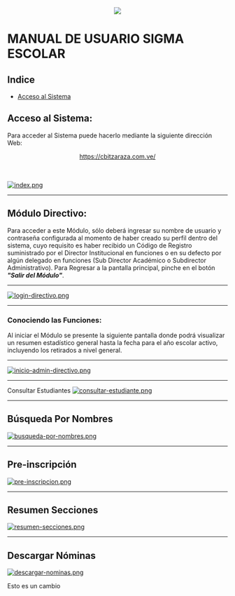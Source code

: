 <center>
   <a href="http:/cbitzaraza.com.ve/"><img src="https://i.pinimg.com/474x/aa/7a/1c/aa7a1ccaf2bfbca53eb46f9c3f8d8388.jpg" /></a>
</center>

# MANUAL DE USUARIO SIGMA ESCOLAR

## Indice
* [Acceso al Sistema](#acceso-al-sistema)




## Acceso al Sistema:
Para acceder al Sistema puede hacerlo mediante la siguiente dirección Web:
<center>
  <a target="_blank" href="https://cbitzaraza.com.ve/">https://cbitzaraza.com.ve/</a>
</center>
<br><br>

[![index.png](https://i.postimg.cc/GphfSzcf/index.png)](https://postimg.cc/w1ZF1XR5)
<br>
<hr>

## Módulo Directivo:
Para acceder a este Módulo, sólo deberá ingresar su nombre de usuario y contraseña configurada al momento de haber creado su perfil dentro del sistema, cuyo requisito es haber recibido un Código de Registro suministrado por el Director Institucional en funciones o en su defecto por algún delegado en funciones (Sub Director Académico o Subdirector Administrativo). Para Regresar a la pantalla principal, pinche en el botón ***"Salir del Módulo"***.

<hr>

[![login-directivo.png](https://i.postimg.cc/PJtvmLb1/login-directivo.png)](https://postimg.cc/8J0CGz0C)

<hr>

### Conociendo las Funciones:
Al iniciar el Módulo se presente la siguiente pantalla donde podrá visualizar un resumen estadístico general hasta la fecha para el año escolar activo, incluyendo los retirados a nivel general.
<hr>

[![inicio-admin-directivo.png](https://i.postimg.cc/yYDY2XNk/inicio-admin-directivo.png)](https://postimg.cc/nCtJDmBJ)

<hr>


Consultar Estudiantes
[![consultar-estudiante.png](https://i.postimg.cc/qRFWKnH5/consultar-estudiante.png)](https://postimg.cc/DJqCkSZr)


<hr>

## Búsqueda Por Nombres
[![busqueda-por-nombres.png](https://i.postimg.cc/jjpFdTHp/busqueda-por-nombres.png)](https://postimg.cc/XZg8QTDL)


<hr>

## Pre-inscripción

[![pre-inscripcion.png](https://i.postimg.cc/jjpFdTHp/pre-inscripcion.png)](https://postimg.cc/XZg8QTDL)

<hr>


## Resumen Secciones


[![resumen-secciones.png](https://i.postimg.cc/D0Msnvss/resumen-secciones.png)](https://postimg.cc/1VD4KZv5)


<hr>


## Descargar Nóminas


[![descargar-nominas.png](https://i.postimg.cc/YqTgPStB/descargar-nominas.png)](https://postimg.cc/CzHzBSZc)



Esto es un cambio



